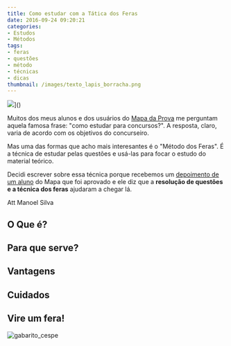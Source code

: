 ```yaml
---
title: Como estudar com a Tática dos Feras
date: 2016-09-24 09:20:21
categories:
- Estudos
- Métodos
tags:
- feras
- questões
- método
- técnicas
- dicas
thumbnail: /images/texto_lapis_borracha.png
---
```

![](/images/texto_lapis_borracha.png)]()

Muitos dos meus alunos e dos usuários do [Mapa da Prova](www.mapadaprova.com.br) me perguntam aquela famosa frase: "como estudar para concursos?". A resposta, claro, varia de acordo com os objetivos do concurseiro.

Mas uma das formas que acho mais interesantes é o "Método dos Feras". É a técnica de estudar pelas questões e usá-las para focar o estudo do material teórico.

<!-- more -->

Decidi escrever sobre essa técnica porque recebemos um [depoimento de um aluno](/depoimento_manoel_silva.md) do Mapa que foi aprovado e ele diz que a **resolução de questões e a técnica dos feras** ajudaram a chegar lá.


>
Att
Manoel Silva

## O Que é?

## Para que serve?

## Vantagens

## Cuidados

## Vire um fera!


![gabarito_cespe](/images/gabarito_cespe_40_marcadas.png)

